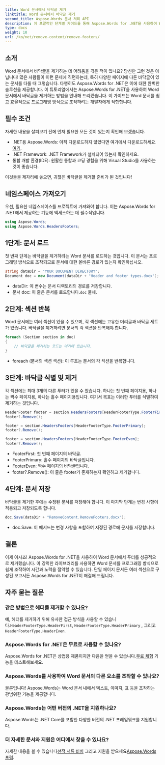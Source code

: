 ```yaml
---
title: Word 문서에서 바닥글 제거
linktitle: Word 문서에서 바닥글 제거
second_title: Aspose.Words 문서 처리 API
description: 이 포괄적인 단계별 가이드를 통해 Aspose.Words for .NET을 사용하여 Word 문서에서 바닥글을 제거하는 방법을 알아보세요.
type: docs
weight: 10
url: /ko/net/remove-content/remove-footers/
---
```

## 소개

Word 문서에서 바닥글을 제거하는 데 어려움을 겪은 적이 있나요? 당신만 그런 것은 아닙니다! 많은 사람들이 이런 문제에 직면하는데, 특히 다양한 페이지에 다른 바닥글이 있는 문서를 다룰 때 그렇습니다. 다행히도 Aspose.Words for .NET은 이에 대한 완벽한 솔루션을 제공합니다. 이 튜토리얼에서는 Aspose.Words for .NET을 사용하여 Word 문서에서 바닥글을 제거하는 방법을 안내해 드리겠습니다. 이 가이드는 Word 문서를 쉽고 효율적으로 프로그래밍 방식으로 조작하려는 개발자에게 적합합니다.

## 필수 조건

자세한 내용을 살펴보기 전에 먼저 필요한 모든 것이 있는지 확인해 보겠습니다.

- .NET용 Aspose.Words: 아직 다운로드하지 않았다면 여기에서 다운로드하세요.[여기](https://releases.aspose.com/words/net/).
- .NET Framework: .NET Framework가 설치되어 있는지 확인하세요.
- 통합 개발 환경(IDE): 원활한 통합과 코딩 경험을 위해 Visual Studio를 사용하는 것이 좋습니다.

이것들을 제자리에 놓으면, 귀찮은 바닥글을 제거할 준비가 된 것입니다!

## 네임스페이스 가져오기

우선, 필요한 네임스페이스를 프로젝트에 가져와야 합니다. 이는 Aspose.Words for .NET에서 제공하는 기능에 액세스하는 데 필수적입니다.

```csharp
using Aspose.Words;
using Aspose.Words.HeadersFooters;
```

## 1단계: 문서 로드

첫 번째 단계는 바닥글을 제거하려는 Word 문서를 로드하는 것입니다. 이 문서는 프로그래밍 방식으로 조작되므로 문서에 대한 올바른 경로가 있는지 확인하십시오.

```csharp
string dataDir = "YOUR DOCUMENT DIRECTORY";
Document doc = new Document(dataDir + "Header and footer types.docx");
```

- dataDir: 이 변수는 문서 디렉토리의 경로를 저장합니다.
-  문서 doc: 이 줄은 문서를 로드합니다.`doc` 물체.

## 2단계: 섹션 반복

Word 문서에는 여러 섹션이 있을 수 있으며, 각 섹션에는 고유한 머리글과 바닥글 세트가 있습니다. 바닥글을 제거하려면 문서의 각 섹션을 반복해야 합니다.

```csharp
foreach (Section section in doc)
{
    // 바닥글을 제거하는 코드는 여기에 있습니다.
}
```

- foreach (문서의 섹션 섹션): 이 루프는 문서의 각 섹션을 반복합니다.

## 3단계: 바닥글 식별 및 제거

각 섹션에는 최대 3개의 다른 푸터가 있을 수 있습니다. 하나는 첫 번째 페이지용, 하나는 짝수 페이지용, 하나는 홀수 페이지용입니다. 여기서 목표는 이러한 푸터를 식별하여 제거하는 것입니다.

```csharp
HeaderFooter footer = section.HeadersFooters[HeaderFooterType.FooterFirst];
footer?.Remove();

footer = section.HeadersFooters[HeaderFooterType.FooterPrimary];
footer?.Remove();

footer = section.HeadersFooters[HeaderFooterType.FooterEven];
footer?.Remove();
```

- FooterFirst: 첫 번째 페이지의 바닥글.
- FooterPrimary: 홀수 페이지의 바닥글입니다.
- FooterEven: 짝수 페이지의 바닥글입니다.
- footer?.Remove(): 이 줄은 footer가 존재하는지 확인하고 제거합니다.

## 4단계: 문서 저장

바닥글을 제거한 후에는 수정된 문서를 저장해야 합니다. 이 마지막 단계는 변경 사항이 적용되고 저장되도록 합니다.

```csharp
doc.Save(dataDir + "RemoveContent.RemoveFooters.docx");
```

- doc.Save: 이 메서드는 변경 사항을 포함하여 지정된 경로에 문서를 저장합니다.

## 결론

이제 아시죠! Aspose.Words for .NET을 사용하여 Word 문서에서 푸터를 성공적으로 제거했습니다. 이 강력한 라이브러리를 사용하면 Word 문서를 프로그래밍 방식으로 쉽게 조작하여 시간과 노력을 절약할 수 있습니다. 단일 페이지 문서든 여러 섹션으로 구성된 보고서든 Aspose.Words for .NET이 해결해 드립니다.

## 자주 묻는 질문

### 같은 방법으로 헤더를 제거할 수 있나요?
 예, 헤더를 제거하기 위해 유사한 접근 방식을 사용할 수 있습니다.`HeaderFooterType.HeaderFirst`, `HeaderFooterType.HeaderPrimary` , 그리고`HeaderFooterType.HeaderEven`.

### Aspose.Words for .NET은 무료로 사용할 수 있나요?
 Aspose.Words for .NET은 상업용 제품이지만 다음을 얻을 수 있습니다.[무료 체험](https://releases.aspose.com/) 기능을 테스트해보세요.

### Aspose.Words를 사용하여 Word 문서의 다른 요소를 조작할 수 있나요?
물론입니다! Aspose.Words는 Word 문서 내에서 텍스트, 이미지, 표 등을 조작하는 광범위한 기능을 제공합니다.

### Aspose.Words는 어떤 버전의 .NET을 지원하나요?
Aspose.Words는 .NET Core를 포함한 다양한 버전의 .NET 프레임워크를 지원합니다.

### 더 자세한 문서와 지원은 어디에서 찾을 수 있나요?
 자세한 내용을 볼 수 있습니다[선적 서류 비치](https://reference.aspose.com/words/net/) 그리고 지원을 받으세요[Aspose.Words 포럼](https://forum.aspose.com/c/words/8).
